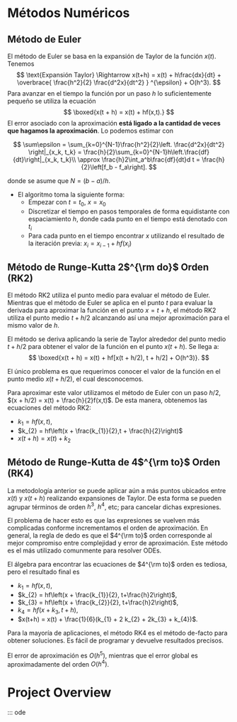 # Métodos Numéricos

## Método de Euler

El método de Euler se basa en la expansión de Taylor de la función $x(t)$. Tenemos
$$
\text{Expansión Taylor} \Rightarrow x(t+h) = x(t) + h\frac{dx}{dt} + \overbrace{ \frac{h^2}{2} \frac{d^2x}{dt^2} } ^{\epsilon} + O(h^3).
$$
Para avanzar en el tiempo la función por un paso $h$ lo suficientemente pequeño se utiliza la ecuación
$$
\boxed{x(t + h) = x(t) + hf(x,t).}
$$
El error asociado con la aproximación **está ligado a la cantidad de veces que hagamos la aproximación**. Lo podemos estimar con

$$
\sum\epsilon = \sum_{k=0}^{N-1}\frac{h^2}{2}\left. \frac{d^2x}{dt^2} \right|_{x_k, t_k} = \frac{h}{2}\sum_{k=0}^{N-1}h\left.\frac{df}{dt}\right|_{x_k, t_k}\\
\approx \frac{h}2\int_a^b\frac{df}{dt}d t = \frac{h}{2}\left[f_b - f_a\right].
$$

donde se asume que $N = (b-a)/h$.

* El algoritmo toma la siguiente forma:
  - Empezar con $t = t_0$, $x = x_0$
  - Discretizar el tiempo en pasos temporales de forma equidistante con espaciamiento $h$, donde cada punto en el tiempo está denotado con $t_i$
  - Para cada punto en el tiempo encontrar $x$ utilizando el resultado de la iteración previa: $x_i = x_{i-1} + hf(x_{i})$

## Método de Runge-Kutta 2$^{\rm do}$ Orden (RK2)

El método RK2 utiliza el punto medio para evaluar el método de Euler. Mientras que el método de Euler se aplica en el punto $t$ para evaluar la derivada para aproximar la función en el punto $x = t + h$, el método RK2 utiliza el punto medio $t + h/2$ alcanzando así una mejor aproximación para el mismo valor de $h$.

El método se deriva aplicando la serie de Taylor alrededor del punto medio $t + h/2$ para obtener el valor de la función en el punto $x(t + h)$. Se llega a:
$$
\boxed{x(t + h) = x(t) + hf[x(t + h/2), t + h/2] + O(h^3)}.
$$

El único problema es que requerimos conocer el valor de la función en el punto medio $x(t + h/2)$, el cual desconocemos.

Para aproximar este valor utilizamos el método de Euler con un paso $h/2$, $(x + h/2) = x(t) + \frac{h}{2}f(x,t)$. De esta manera, obtenemos las ecuaciones del método RK2:
* $k_{1} = hf(x,t),$
* $k_{2} = hf\left(x + \frac{k_{1}}{2},t + \frac{h}{2}\right)$
* $x(t + h) = x(t) + k_{2}$


## Método de Runge-Kutta de 4$^{\rm to}$ Orden (RK4)

La metodología anterior se puede aplicar aún a más puntos ubicados entre $x(t)$ y $x(t + h)$ realizando expansiones de Taylor. De esta forma se pueden agrupar términos de orden $h^3$, $h^4$, etc; para cancelar dichas expresiones. 

El problema de hacer esto es que las expresiones se vuelven más complicadas conforme incrementamos el orden de aproximación. En general, la regla de dedo es que el $4^{\rm to}$ orden corresponde al mejor compromiso entre complejidad y error de aproximación. Este método es el más utilizado comunmente para resolver ODEs. 

El álgebra para encontrar las ecuaciones de $4^{\rm to}$ orden es tediosa, pero el resultado final es
* $k_{1} = hf(x, t)$,
* $k_{2} = hf\left(x + \frac{k_{1}}{2}, t+\frac{h}2\right)$,
* $k_{3} = hf\left(x + \frac{k_{2}}{2}, t+\frac{h}2\right)$,
* $k_{4} = hf\left(x + k_{3}, t + h \right)$,
* $x(t+h) = x(t) + \frac{1}{6}(k_{1} + 2 k_{2} + 2k_{3} + k_{4})$.

Para la mayoría de aplicaciones, el método RK4 es el método de-facto para obtener soluciones. Es fácil de programar y devuelve resultados precisos. 

El error de aproximación es $O(h^5)$, mientras que el error global es aproximadamente del orden $O(h^4)$.

# Project Overview

::: ode

